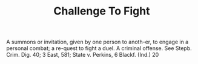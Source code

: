 ---
title: Challenge To Fight
letter: C
permalink: "/definitions/bld-challenge-to-fight.html"
body: A summons or invitation, given by one person to anoth-er, to engage in a personal
  combat; a re-quest to fight a duel. A criminal offense. See Stepb. Crim. Dig. 40;
  3 East, 581; State v. Perkins, 6 Blackf. (Ind.) 20
published_at: '2018-07-07'
source: Black's Law Dictionary 2nd Ed (1910)
layout: post
---